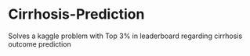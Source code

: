 # Cirrhosis-Prediction
Solves a kaggle problem with Top 3% in leaderboard regarding cirrhosis outcome prediction
